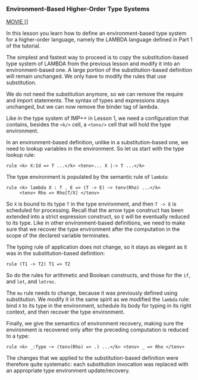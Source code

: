 <!-- Copyright (c) 2012-2014 K Team. All Rights Reserved. -->
### Environment-Based Higher-Order Type Systems

[MOVIE []]()

In this lesson you learn how to define an environment-based type system for
a higher-order language, namely the LAMBDA language defined in Part 1 of the tutorial.

The simplest and fastest way to proceed is to copy the substitution-based
type system of LAMBDA from the previous lesson and modify it into an
environment-based one.  A large portion of the substitution-based definition
will remain unchanged.  We only have to modify the rules that use
substitution.

We do not need the substitution anymore, so we can remove the require and
import statements.  The syntax of types and expressions stays unchanged, but
we can now remove the binder tag of lambda.

Like in the type system of IMP++ in Lesson 1, we need a configuration that
contains, besides the `<k/>` cell, a `<tenv/>` cell that will hold the type
environment.

In an environment-based definition, unlike in a substitution-based one, we
need to lookup variables in the environment.  So let us start with the
type lookup rule:

    rule <k> X:Id => T ...</k> <tenv>... X |-> T ...</k>

The type environment is populated by the semantic rule of `lambda`:

    rule <k> lambda X : T . E => (T -> E) ~> tenv(Rho) ...</k>
         <tenv> Rho => Rho[T/X] </tenv>

So `X` is bound to its type `T` in the type environment, and then `T -> E`
is scheduled for processing.  Recall that the arrow type construct has been
extended into a strict expression construct, so `E` will be eventually reduced
to its type.  Like in other environment-based definitions, we need to make
sure that we recover the type environment after the computation in the scope
of the declared variable terminates.

The typing rule of application does not change, so it stays as elegant as it
was in the substitution-based definition:

    rule (T1 -> T2) T1 => T2

So do the rules for arithmetic and Boolean constructs, and those for the
`if`, and `let`, and `letrec`.

The `mu` rule needs to change, because it was previously defined using
substitution.  We modify it in the same spirit as we modified the `lambda`
rule: bind `X` to its type in the environment, schedule its body for typing
in its right context, and then recover the type environment.

Finally, we give the semantics of environment recovery, making sure
the environment is recovered only after the preceding computation is
reduced to a type:

    rule <k> _:Type ~> (tenv(Rho) => .) ...</k> <tenv> _ => Rho </tenv>

The changes that we applied to the substitution-based definition were
therefore quite systematic: each substitution invocation was replaced with
an appropriate type environment update/recovery.
